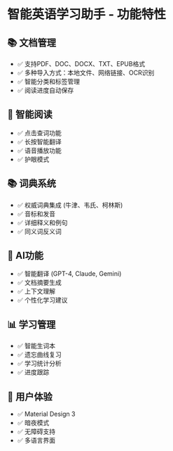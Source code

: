 # 智能英语学习助手 - 功能特性

## 📚 文档管理
- ✅ 支持PDF、DOC、DOCX、TXT、EPUB格式
- ✅ 多种导入方式：本地文件、网络链接、OCR识别
- ✅ 智能分类和标签管理
- ✅ 阅读进度自动保存

## 📖 智能阅读
- ✅ 点击查词功能
- ✅ 长按智能翻译
- ✅ 语音播放功能
- ✅ 护眼模式

## 📚 词典系统
- ✅ 权威词典集成 (牛津、韦氏、柯林斯)
- ✅ 音标和发音
- ✅ 详细释义和例句
- ✅ 同义词反义词

## 🤖 AI功能
- ✅ 智能翻译 (GPT-4, Claude, Gemini)
- ✅ 文档摘要生成
- ✅ 上下文理解
- ✅ 个性化学习建议

## 📊 学习管理
- ✅ 智能生词本
- ✅ 遗忘曲线复习
- ✅ 学习统计分析
- ✅ 进度跟踪

## 🎨 用户体验
- ✅ Material Design 3
- ✅ 暗夜模式
- ✅ 无障碍支持
- ✅ 多语言界面
